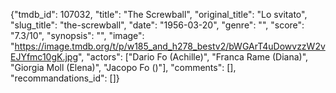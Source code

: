 {"tmdb_id": 107032, "title": "The Screwball", "original_title": "Lo svitato", "slug_title": "the-screwball", "date": "1956-03-20", "genre": "", "score": "7.3/10", "synopsis": "", "image": "https://image.tmdb.org/t/p/w185_and_h278_bestv2/bWGArT4uDowvzzW2vEJYfmc10gK.jpg", "actors": ["Dario Fo (Achille)", "Franca Rame (Diana)", "Giorgia Moll (Elena)", "Jacopo Fo ()"], "comments": [], "recommandations_id": []}